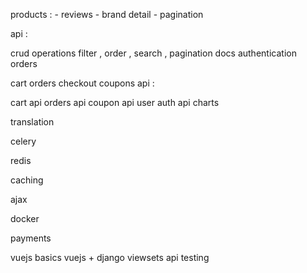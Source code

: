 products : - reviews - brand detail - pagination

api :

crud operations
filter , order , search , pagination
docs
authentication
orders

cart
orders
checkout
coupons
api :

cart api
orders api
coupon api
user auth api
charts

translation

celery

redis

caching

ajax

docker

payments

vuejs basics
vuejs + django
viewsets api
testing